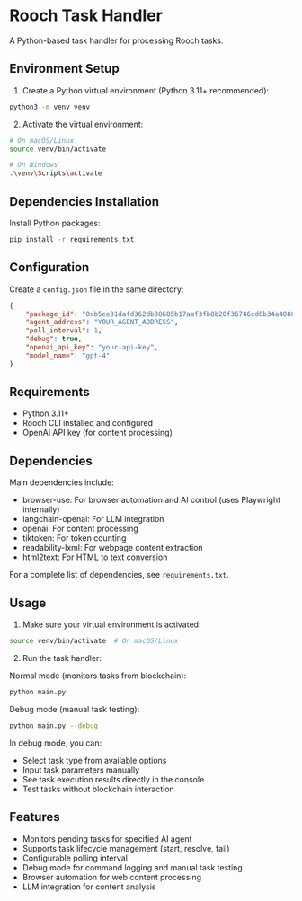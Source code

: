 # Rooch Task Handler

A Python-based task handler for processing Rooch tasks.

## Environment Setup

1. Create a Python virtual environment (Python 3.11+ recommended):
```bash
python3 -m venv venv
```

2. Activate the virtual environment:
```bash
# On macOS/Linux
source venv/bin/activate

# On Windows
.\venv\Scripts\activate
```

## Dependencies Installation

Install Python packages:
```bash
pip install -r requirements.txt
```

## Configuration

Create a `config.json` file in the same directory:

```json
{
    "package_id": "0xb5ee31dafd362db98685b17aaf3fb8b20f36746cd0b34a4086fbdf39f13a1c3b",
    "agent_address": "YOUR_AGENT_ADDRESS",
    "poll_interval": 1,
    "debug": true,
    "openai_api_key": "your-api-key",
    "model_name": "gpt-4"
}
```

## Requirements

- Python 3.11+
- Rooch CLI installed and configured
- OpenAI API key (for content processing)

## Dependencies

Main dependencies include:
- browser-use: For browser automation and AI control (uses Playwright internally)
- langchain-openai: For LLM integration
- openai: For content processing
- tiktoken: For token counting
- readability-lxml: For webpage content extraction
- html2text: For HTML to text conversion

For a complete list of dependencies, see `requirements.txt`.

## Usage

1. Make sure your virtual environment is activated:
```bash
source venv/bin/activate  # On macOS/Linux
```

2. Run the task handler:

Normal mode (monitors tasks from blockchain):
```bash
python main.py
```

Debug mode (manual task testing):
```bash
python main.py --debug
```

In debug mode, you can:
- Select task type from available options
- Input task parameters manually
- See task execution results directly in the console
- Test tasks without blockchain interaction

## Features

- Monitors pending tasks for specified AI agent
- Supports task lifecycle management (start, resolve, fail)
- Configurable polling interval
- Debug mode for command logging and manual task testing
- Browser automation for web content processing
- LLM integration for content analysis

